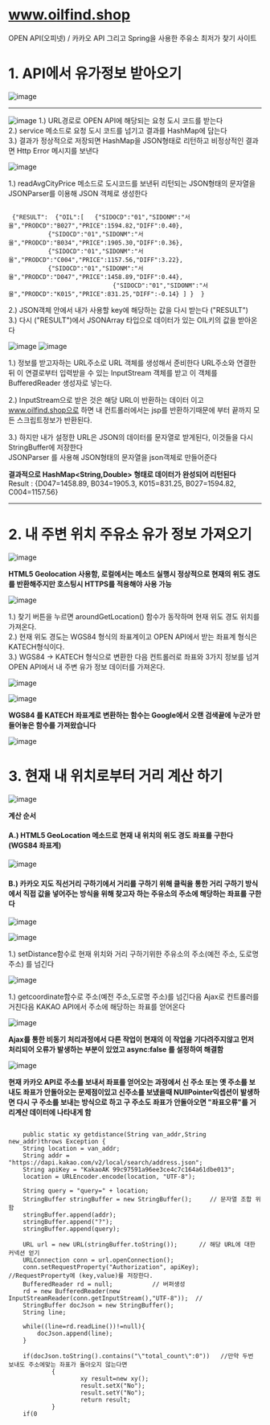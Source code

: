 # www.oilfind.shop
OPEN API(오피넷) / 카카오 API 그리고 Spring을 사용한 주유소 최저가 찾기 사이트 




# 1. API에서 유가정보 받아오기  
![image](https://user-images.githubusercontent.com/53259940/64059850-00adcd00-cbff-11e9-9d90-c4974c7e1a2a.png)

<hr>
  
![image](https://user-images.githubusercontent.com/53259940/64059619-ff7aa100-cbfa-11e9-8bb1-4d8866fa5fba.png)
 1.) URL경로로 OPEN API에 해당되는 요청 도시 코드를 받는다  
 2.) service 메소드로 요청 도시 코드를 넘기고 결과를 HashMap에 담는다  
 3.) 결과가 정상적으로 저장되면 HashMap을 JSON형태로 리턴하고 비정상적인 결과면 Http Error 메시지를 보낸다  


  
 ![image](https://user-images.githubusercontent.com/53259940/64059806-3aca9f00-cbfe-11e9-8402-05c9b5577686.png)

1.) readAvgCityPrice 메소드로 도시코드를 보낸뒤 리턴되는 JSON형태의 문자열을 JSONParser를 이용해 JSON 객체로 생성한다
<pre><code>
 {"RESULT":  {"OIL":[   {"SIDOCD":"01","SIDONM":"서울","PRODCD":"B027","PRICE":1594.82,"DIFF":0.40},   
		   {"SIDOCD":"01","SIDONM":"서울","PRODCD":"B034","PRICE":1905.30,"DIFF":0.36},  
		   {"SIDOCD":"01","SIDONM":"서울","PRODCD":"C004","PRICE":1157.56,"DIFF":3.22}, 
 		   {"SIDOCD":"01","SIDONM":"서울","PRODCD":"D047","PRICE":1458.89,"DIFF":0.44}, 
                             {"SIDOCD":"01","SIDONM":"서울","PRODCD":"K015","PRICE":831.25,"DIFF":-0.14} ] }  }
</code></pre>                       
2.) JSON객체 안에서 내가 사용할 key에 해당하는 값을 다시 받는다 ("RESULT")  
3.) 다시 ("RESULT")에서 JSONArray 타입으로 데이터가 있는 OIL키의 값을 받아온다 

![image](https://user-images.githubusercontent.com/53259940/64059918-4028e900-cc00-11e9-97c0-19863bad12c9.png)
![image](https://user-images.githubusercontent.com/53259940/64059921-50d95f00-cc00-11e9-8081-c2dacc7f95f9.png)

 1.) 정보를 받고자하는 URL주소로 URL 객체를 생성해서 준비한다 URL주소와 연결한 뒤 이 연결로부터 입력받을 수 있는 InputStream 객체를 받고
     이 객체를 BufferedReader 생성자로 넣는다.

 2.) InputStream으로 받은 것은 해당 URL이 반환하는 데이터 이고  www.oilfind.shop으로 하면 내 컨트롤러에서는 
     jsp를 반환하기때문에 <html><body>부터 끝까지 모든 스크립트정보가 반환된다.  
	
 3.) 하지만 내가 설정한 URL은 JSON의 데이터를 문자열로 받게된다, 이것들을 다시 StringBuffer에 저장한다  
     JSONParser 를 사용해 JSON형태의 문자열을 json객체로 만들어준다  
     
**결과적으로 HashMap<String,Double> 형태로 데이터가 완성되어 리턴된다**  
Result : {D047=1458.89, B034=1905.3, K015=831.25, B027=1594.82, C004=1157.56}

<hr>

# 2. 내 주변 위치 주유소 유가 정보 가져오기  


![image](https://user-images.githubusercontent.com/53259940/64060048-68194c00-cc02-11e9-8263-471d708fe735.png)

**HTML5 Geolocation 사용함, 로컬에서는 메소드 실행시 정상적으로 현재의 위도 경도를 반환해주지만 호스팅시 HTTPS를 적용해야 사용 가능** 
  
![image](https://user-images.githubusercontent.com/53259940/64060095-263cd580-cc03-11e9-833e-16111def13c5.png)


1.) 찾기 버튼을 누르면 aroundGetLocation() 함수가 동작하며 현재 위도 경도 위치를 가져온다.  
2.) 현재 위도 경도는 WGS84 형식의 좌표계이고 OPEN API에서 받는 좌표계 형식은 KATECH형식이다.  
3.) WGS84 -> KATECH 형식으로 변환한 다음 컨트롤러로 좌표와 3가지 정보를 넘겨 OPEN API에서 내 주변 유가 정보 데이터를 가져온다.  

![image](https://user-images.githubusercontent.com/53259940/64060139-bb3fce80-cc03-11e9-873e-6c8fbb58493a.png)  
  
  ![image](https://user-images.githubusercontent.com/53259940/64061063-1aa3db80-cc10-11e9-942d-a71db0c2d689.png)

**WGS84 를 KATECH 좌표계로 변환하는 함수는 Google에서 오랜 검색끝에 누군가 만들어놓은 함수를 가져왔습니다** 

![image](https://user-images.githubusercontent.com/53259940/64060175-27223700-cc04-11e9-9018-3fd2dcdecafd.png)


# 3. 현재 내 위치로부터 거리 계산 하기

![image](https://user-images.githubusercontent.com/53259940/64060621-48862180-cc0a-11e9-8151-e50198a9245e.png)


**계산 순서**
#### A.) HTML5 GeoLocation 메소드로 현재 내 위치의 위도 경도 좌표를 구한다 (WGS84 좌표계)    
 ![image](https://user-images.githubusercontent.com/53259940/64061094-7ff7cc80-cc10-11e9-832a-655350849ec5.png)  
 
#### B.) 카카오 지도 직선거리 구하기에서 거리를 구하기 위해 클릭을 통한 거리 구하기 방식에서 직접 값을 넣어주는 방식을 위해 찾고자 하는 주유소의 주소에 해당하는 좌표를 구한다  
![image](https://user-images.githubusercontent.com/53259940/64061109-c9e0b280-cc10-11e9-9519-5dddbdcdfd4b.png)
         
![image](https://user-images.githubusercontent.com/53259940/64061136-2a6fef80-cc11-11e9-8801-68ca99db62fd.png)

1.) setDistance함수로 현재 위치와 거리 구하기위한 주유소의 주소(예전 주소, 도로명 주소) 를 넘긴다  

![image](https://user-images.githubusercontent.com/53259940/64061167-863a7880-cc11-11e9-9141-04a1bb3ad43d.png)

1.) getcoordinate함수로 주소(예전 주소,도로명 주소)를 넘긴다음 Ajax로 컨트롤러를 거친다음 KAKAO API에서 주소에 해당하는 좌표를 얻어온다  

![image](https://user-images.githubusercontent.com/53259940/64061182-e4fff200-cc11-11e9-9c44-3d0ff0b03107.png)

**Ajax를 통한 비동기 처리과정에서 다른 작업이 현재의 이 작업을 기다려주지않고 먼저 처리되어 오류가 발생하는 부분이 있었고 
  async:false 를 설정하여 해결함**

![image](https://user-images.githubusercontent.com/53259940/64061204-39a36d00-cc12-11e9-8c68-fa8b80227e16.png)  

**현재 카카오 API로 주소를 보내서 좌표를 얻어오는 과정에서 신 주소 또는 옛 주소를 보내도 좌표가 안돌아오는 문제점이있고 
  신주소를 보냈을때 NUllPointer익셉션이 발생하면 다시 구 주소를 보내는 방식으로 하고 구 주소도 좌표가 안돌아오면 
  "좌표오류"를 거리계산 데이터에 나타내게 함**
  
  <pre><code>
    public static xy getdistance(String van_addr,String new_addr)throws Exception {	 
    String location = van_addr; 
    String addr = "https://dapi.kakao.com/v2/local/search/address.json"; 
    String apiKey = "KakaoAK 99c97591a96ee3ce4c7c164a61dbe013"; 
    location = URLEncoder.encode(location, "UTF-8");                

    String query = "query=" + location; 
    StringBuffer stringBuffer = new StringBuffer();     // 문자열 조합 위함
    stringBuffer.append(addr);
    stringBuffer.append("?");
    stringBuffer.append(query); 
      
    URL url = new URL(stringBuffer.toString());      // 해당 URL에 대한 커넥션 얻기    
    URLConnection conn = url.openConnection();    
    conn.setRequestProperty("Authorization", apiKey);  //RequestProperty에 (key,value)를 저장한다.    
    BufferedReader rd = null;           // 버퍼생성 
    rd = new BufferedReader(new InputStreamReader(conn.getInputStream(),"UTF-8"));  //     
    StringBuffer docJson = new StringBuffer();    
    String line;
    
    while((line=rd.readLine())!=null){ 
        docJson.append(line);
    }
    
    if(docJson.toString().contains("\"total_count\":0"))   //만약 두번 보내도 주소에맞는 좌표가 돌아오지 않는다면
    		{
    				xy result=new xy();
    				result.setX("No");
    				result.setY("No");
    				return result;
    		} 
    if(0<docJson.toString().length()){
        System.out.println("docJson    :"+docJson.toString()); 
    } 
    rd.close();
    JSONParser jsonparser = new JSONParser();
    JSONObject jsonObject =  (JSONObject)jsonparser.parse(docJson.toString());
    
    JSONArray jsonArray= (JSONArray) jsonObject.get("documents"); 
    JSONObject tempObj = (JSONObject) jsonArray.get(0);
   
      System.out.println("latitude : " + (String)tempObj.get("y"));
     System.out.println("longitude : " + (String)tempObj.get("x"));
    
    xy result=new xy();
    result.setX((String)tempObj.get("x"));
    result.setY((String)tempObj.get("y"));
    return result;	
}
</code></pre>
